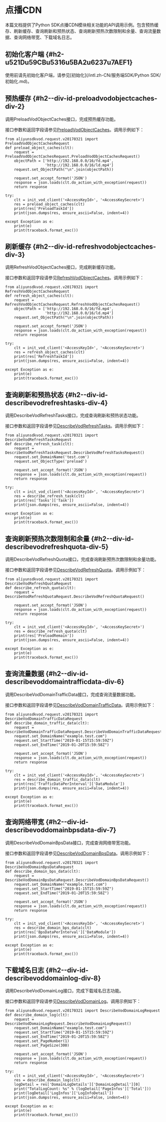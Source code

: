 点播CDN 
==========================

本篇文档提供了Python SDK点播CDN模块相关功能的API调用示例。包含预热缓存、刷新缓存、查询刷新和预热状态、查询刷新预热次数限制和余量、查询流量数据、查询网络带宽、下载域名日志。

初始化客户端 {#h2-u521Du59CBu5316u5BA2u6237u7AEF1}
--------------------------------------------

使用前请先初始化客户端，请参见[初始化](/intl.zh-CN/服务端SDK/Python SDK/初始化.md)。

预热缓存 {#h2--div-id-preloadvodobjectcaches-div-2}
-----------------------------------------------

调用PreloadVodObjectCaches接口，完成预热缓存功能。

接口参数和返回字段请参见[PreloadVodObjectCaches](/intl.zh-CN/服务端API/点播CDN/刷新预热/预热缓存.md)。调用示例如下：

    from aliyunsdkvod.request.v20170321 import PreloadVodObjectCachesRequest
    def preload_object_caches(clt):
        request = PreloadVodObjectCachesRequest.PreloadVodObjectCachesRequest()
        objectPath = ['http://192.168.0.0/16/fd.mp4',
                      'http://192.168.0.0/16/ld.mp4']
        request.set_ObjectPath("\n".join(objectPath))
    
        request.set_accept_format('JSON')
        response = json.loads(clt.do_action_with_exception(request))
        return response
    
    try:
        clt = init_vod_client('<AccessKeyId>', '<AccessKeySecret>')
        res = preload_object_caches(clt)
        print(res['PreloadTaskId'])
        print(json.dumps(res, ensure_ascii=False, indent=4))
    
    except Exception as e:
        print(e)
        print(traceback.format_exc())



刷新缓存 {#h2--div-id-refreshvodobjectcaches-div-3}
-----------------------------------------------

调用RefreshVodObjectCaches接口，完成刷新缓存功能。

接口参数和返回字段请参见[RefreshVodObjectCaches](/intl.zh-CN/服务端API/点播CDN/刷新预热/刷新缓存.md)。调用示例如下：

    from aliyunsdkvod.request.v20170321 import RefreshVodObjectCachesRequest
    def refresh_object_caches(clt):
        request = RefreshVodObjectCachesRequest.RefreshVodObjectCachesRequest()
        objectPath = ['http://192.168.0.0/16/fd.mp4',
                      'http://192.168.0.0/16/ld.mp4']
        request.set_ObjectPath("\n".join(objectPath))
    
        request.set_accept_format('JSON')
        response = json.loads(clt.do_action_with_exception(request))
        return response
    
    try:
        clt = init_vod_client('<AccessKeyId>', '<AccessKeySecret>')
        res = refresh_object_caches(clt)
        print(res['RefreshTaskId'])
        print(json.dumps(res, ensure_ascii=False, indent=4))
    
    except Exception as e:
        print(e)
        print(traceback.format_exc())



查询刷新和预热状态 {#h2--div-id-describevodrefreshtasks-div-4}
-----------------------------------------------------

调用DescribeVodRefreshTasks接口，完成查询刷新和预热状态功能。

接口参数和返回字段请参见[DescribeVodRefreshTasks](/intl.zh-CN/服务端API/点播CDN/刷新预热/查询刷新和预热状态.md)。调用示例如下：

    from aliyunsdkvod.request.v20170321 import DescribeVodRefreshTasksRequest
    def describe_refresh_task(clt):
        request = DescribeVodRefreshTasksRequest.DescribeVodRefreshTasksRequest()
        request.set_DomainName('test.com')
        request.set_ObjectType('preload')
    
        request.set_accept_format('JSON')
        response = json.loads(clt.do_action_with_exception(request))
        return response
    
    try:
        clt = init_vod_client('<AccessKeyId>', '<AccessKeySecret>')
        res = describe_refresh_task(clt)
        print(res['Tasks']['Task'])
        print(json.dumps(res, ensure_ascii=False, indent=4))
    
    except Exception as e:
        print(e)
        print(traceback.format_exc())



查询刷新预热次数限制和余量 {#h2--div-id-describevodrefreshquota-div-5}
---------------------------------------------------------

调用DescribeVodRefreshQuota接口，完成查询刷新预热次数限制和余量功能。

接口参数和返回字段请参见[DescribeVodRefreshQuota](/intl.zh-CN/服务端API/点播CDN/刷新预热/查询刷新预热次数限制和余量.md)。调用示例如下：

    from aliyunsdkvod.request.v20170321 import DescribeVodRefreshQuotaRequest
    def describe_refresh_quota(clt):
        request = DescribeVodRefreshQuotaRequest.DescribeVodRefreshQuotaRequest()
    
        request.set_accept_format('JSON')
        response = json.loads(clt.do_action_with_exception(request))
        return response
    
    try:
        clt = init_vod_client('<AccessKeyId>', '<AccessKeySecret>')
        res = describe_refresh_quota(clt)
        print(res['PreloadRemain'])
        print(json.dumps(res, ensure_ascii=False, indent=4))
    
    except Exception as e:
        print(e)
        print(traceback.format_exc())



查询流量数据 {#h2--div-id-describevoddomaintrafficdata-div-6}
-------------------------------------------------------

调用DescribeVodDomainTrafficData接口，完成查询流量数据功能。

接口参数和返回字段请参见[DescribeVodDomainTrafficData](/intl.zh-CN/服务端API/点播CDN/数据监控/查询加速域名的流量数据.md)。调用示例如下：

    from aliyunsdkvod.request.v20170321 import DescribeVodDomainTrafficDataRequest
    def describe_domain_traffic_data(clt):
        request = DescribeVodDomainTrafficDataRequest.DescribeVodDomainTrafficDataRequest()
        request.set_DomainName("example.test.com")
        request.set_StartTime("2019-01-15T15:59:59Z")
        request.set_EndTime("2019-01-20T15:59:58Z")
    
        request.set_accept_format('JSON')
        response = json.loads(clt.do_action_with_exception(request))
        return response
    
    try:
        clt = init_vod_client('<AccessKeyId>', '<AccessKeySecret>')
        res = describe_domain_traffic_data(clt)
        print(res['TrafficDataPerInterval']['DataModule'])
        print(json.dumps(res, ensure_ascii=False, indent=4))
    
    except Exception as e:
        print(e)
        print(traceback.format_exc())



查询网络带宽 {#h2--div-id-describevoddomainbpsdata-div-7}
---------------------------------------------------

调用DescribeVodDomainBpsData接口，完成查询网络带宽功能。

接口参数和返回字段请参见[DescribeVodDomainBpsData](/intl.zh-CN/服务端API/点播CDN/数据监控/查询加速域名的网络带宽.md)。调用示例如下：

    from aliyunsdkvod.request.v20170321 import DescribeVodDomainBpsDataRequest
    def describe_domain_bps_data(clt):
        request = DescribeVodDomainBpsDataRequest.DescribeVodDomainBpsDataRequest()
        request.set_DomainName("example.test.com")
        request.set_StartTime("2019-01-15T15:59:59Z")
        request.set_EndTime("2019-01-20T15:59:58Z")
    
        request.set_accept_format('JSON')
        response = json.loads(clt.do_action_with_exception(request))
        return response
    
    try:
        clt = init_vod_client('<AccessKeyId>', '<AccessKeySecret>')
        res = describe_domain_bps_data(clt)
        print(res['BpsDataPerInterval']['DataModule'])
        print(json.dumps(res, ensure_ascii=False, indent=4))
    
    except Exception as e:
        print(e)
        print(traceback.format_exc())



下载域名日志 {#h2--div-id-describevoddomainlog-div-8}
-----------------------------------------------

调用DescribeVodDomainLog接口，完成下载域名日志功能。

接口参数和返回字段请参见[DescribeVodDomainLog](/intl.zh-CN/服务端API/点播CDN/日志管理/查询域名日志.md)。调用示例如下：

    from aliyunsdkvod.request.v20170321 import DescribeVodDomainLogRequest
    def describe_domain_log(clt):
        request = DescribeVodDomainLogRequest.DescribeVodDomainLogRequest()
        request.set_DomainName("example.test.com")
        request.set_StartTime("2019-01-15T15:59:59Z")
        request.set_EndTime("2019-01-20T15:59:58Z")
        request.set_PageNumber(1)
        request.set_PageSize(300)
    
        request.set_accept_format('JSON')
        response = json.loads(clt.do_action_with_exception(request))
        return response
    
    try:
        clt = init_vod_client('<AccessKeyId>', '<AccessKeySecret>')
        res = describe_domain_log(clt)
        logDetail = res['DomainLogDetails']['DomainLogDetail'][0]
        print("TotalLogCount: %s" % (logDetail['PageInfos']['Total']))
        print(logDetail['LogInfos']['LogInfoDetail'])
        print(json.dumps(res, ensure_ascii=False, indent=4))
    
    except Exception as e:
        print(e)
        print(traceback.format_exc())


